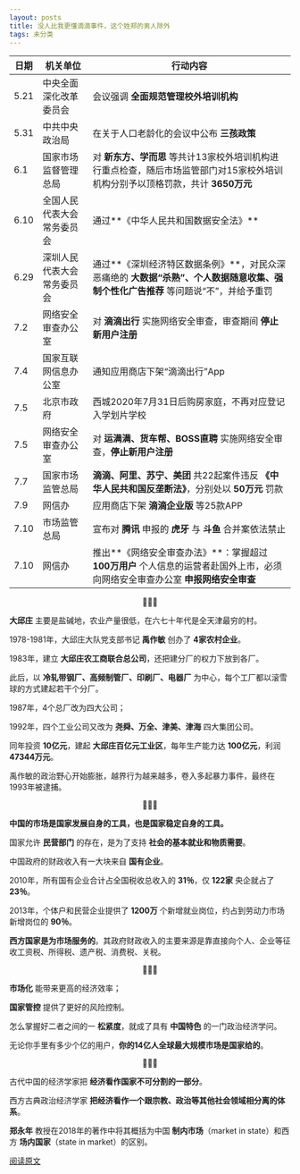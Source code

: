 ```yaml
---
layout: posts
title: 没人比我更懂滴滴事件，这个姓郑的男人除外
tags: 未分类
---
```



| 日期 | 机关单位                   | 行动内容                                                     |
| ---- | -------------------------- | ------------------------------------------------------------ |
| 5.21 | 中央全面深化改革委员会     | 会议强调 **全面规范管理校外培训机构**                        |
| 5.31 | 中共中央政治局             | 在关于人口老龄化的会议中公布 **三孩政策**                    |
| 6.1  | 国家市场监督管理总局       | 对 **新东方、学而思** 等共计13家校外培训机构进行重点检查，随后市场监管部门对15家校外培训机构分别予以顶格罚款，共计 **3650万元** |
| 6.10 | 全国人民代表大会常务委员会 | 通过**《中华人民共和国数据安全法》**                         |
| 6.29 | 深圳人民代表大会常务委员会 | 通过**《深圳经济特区数据条例》**，对民众深恶痛绝的 **大数据“杀熟”、个人数据随意收集、强制个性化广告推荐** 等问题说“不”，并给予重罚 |
| 7.2  | 网络安全审查办公室         | 对 **滴滴出行** 实施网络安全审查，审查期间 **停止新用户注册** |
| 7.4  | 国家互联网信息办公室       | 通知应用商店下架“滴滴出行”App                                |
| 7.5  | 北京市政府                 | 西城2020年7月31日后购房家庭，不再对应登记入学划片学校        |
| 7.5  | 网络安全审查办公室         | 对 **运满满、货车帮、BOSS直聘** 实施网络安全审查，**停止新用户注册** |
| 7.7  | 国家市场监管总局           | **滴滴、阿里、苏宁、美团** 共22起案件违反 **《中华人民共和国反垄断法》**，分别处以 **50万元** 罚款 |
| 7.9  | 网信办                     | 应用商店下架 **滴滴企业版** 等25款APP                        |
| 7.10 | 市场监管总局               | 宣布对 **腾讯** 申报的 **虎牙** 与 **斗鱼** 合并案依法禁止   |
| 7.10 | 网信办                     | 推出**《网络安全审查办法》**：掌握超过 **100万用户** 个人信息的运营者赴国外上市，必须向网络安全审查办公室 **申报网络安全审查** |

<center>🌲🌲🌲</center>

**大邱庄** 主要是盐碱地，农业产量很低，在六七十年代是全天津最穷的村。

1978-1981年，大邱庄大队党支部书记 **禹作敏** 创办了 **4家农村企业**。

1983年，建立 **大邱庄农工商联合总公司**，还把建分厂的权力下放到各厂。

此后，以 **冷轧带钢厂、高频制管厂、印刷厂、电器厂** 为中心，每个工厂都以滚雪球的方式建起若干个分厂。

1987年，4个总厂改为四大公司；

1992年，四个工业公司又改为 **尧舜、万全、津美、津海** 四大集团公司。

同年投资 **10亿元**，建起 **大邱庄百亿元工业区**，每年生产能力达 **100亿元**，利润 **47344万元**。

禹作敏的政治野心开始膨胀，越界行为越来越多，卷入多起暴力事件，最终在1993年被逮捕。

<center>🌲🌲🌲</center>

**中国的市场是国家发展自身的工具，也是国家稳定自身的工具。**

国家允许 **民营部门** 的存在，是为了支持 **社会的基本就业和物质需要**。

中国政府的财政收入有一大块来自 **国有企业**。

2010年，所有国有企业合计占全国税收总收入的 **31％**，仅 **122家** 央企就占了 **23％**。

2013年，个体户和民营企业提供了 **1200万** 个新增就业岗位，约占到劳动力市场新增岗位的 **90％**。

**西方国家是为市场服务的**。其政府财政收入的主要来源是靠直接向个人、企业等征收工资税、所得税、遗产税、消费税、关税。

<center>🌲🌲🌲</center>

**市场化** 能带来更高的经济效率；

**国家管控** 提供了更好的风险控制。

怎么掌握好二者之间的一 **松紧度**，就成了具有 **中国特色** 的一门政治经济学问。

无论你手里有多少个亿的用户，**你的14亿人全球最大规模市场是国家给的**。

<center>🌲🌲🌲</center>

古代中国的经济学家把 **经济看作国家不可分割的一部分**。

西方古典政治经济学家 **把经济看作一个跟宗教、政治等其他社会领域相分离的体系**。

**郑永年** 教授在2018年的著作中将其概括为中国 **制内市场**（market in state）和西方 **场内国家**（state in market）的区别。

[阅读原文](https://mp.weixin.qq.com/s/3zo-jfy6nVluAph8hseWRQ)